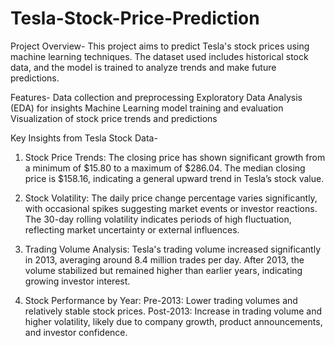 # Tesla-Stock-Price-Prediction

Project Overview-
This project aims to predict Tesla's stock prices using machine learning techniques. The dataset used includes historical stock data, and the model is trained to analyze trends and make future predictions.

Features-
Data collection and preprocessing
Exploratory Data Analysis (EDA) for insights
Machine Learning model training and evaluation
Visualization of stock price trends and predictions

Key Insights from Tesla Stock Data-
1. Stock Price Trends:
The closing price has shown significant growth from a minimum of $15.80 to a maximum of $286.04.
The median closing price is $158.16, indicating a general upward trend in Tesla’s stock value.

2. Stock Volatility:
The daily price change percentage varies significantly, with occasional spikes suggesting market events or investor reactions.
The 30-day rolling volatility indicates periods of high fluctuation, reflecting market uncertainty or external influences.

3. Trading Volume Analysis:
Tesla's trading volume increased significantly in 2013, averaging around 8.4 million trades per day.
After 2013, the volume stabilized but remained higher than earlier years, indicating growing investor interest.

4. Stock Performance by Year:
Pre-2013: Lower trading volumes and relatively stable stock prices.
Post-2013: Increase in trading volume and higher volatility, likely due to company growth, product announcements, and investor confidence.
